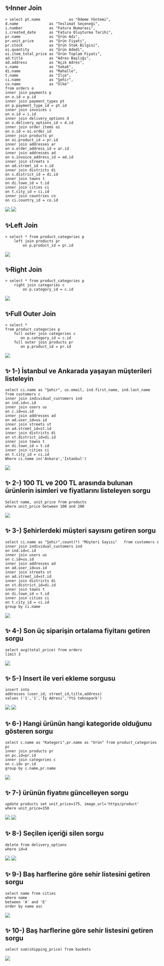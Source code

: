 ## ✨Inner Join
```
> select pt.name             as "Ödeme Yöntemi",
d.name              as "Teslimat Seçeneği",
i.number            as "Fatura Numarası",
i.created_date      as "Fatura Oluşturma Tarihi",
pr.name             as "Ürün Adı",
pr.unit_price       as "Ürün Fiyatı",
pr.stock            as "Ürün Stok Bilgisi",
oi.quantity         as "Ürün Adedi",
oi.item_total_price as "Ürün Toplam Fiyatı",
ad.title            as "Adres Başlığı",
ad.address          as "Açık Adres",
s.name              as "Sokak",
di.name             as "Mahalle",
t.name              as "İlçe",
ci.name             as "Şehir",
co.name             as "Ülke"
from orders o
inner join payments p
on o.id = p.id
inner join payment_types pt
on p.payment_type_id = pt.id
inner join invoices i
on o.id = i.id
inner join delivery_options d
on o.delivery_options_id = d.id
inner join order_items oi
on o.id = oi.order_id
inner join products pr
on oi.product_id = pr.id
inner join addresses ar
on o.order_address_id = ar.id
inner join addresses ad
on o.invoice_address_id = ad.id
inner join streets s
on ad.street_id = s.id
inner join districts di
on s.district_id = di.id
inner join towns t
on di.town_id = t.id
inner join cities ci
on t.city_id = ci.id
inner join countries co
on ci.country_id = co.id
```
![](q_images/inner-join1.png)
![](q_images/inner-join2.png)


## ✨Left Join
```
> select * from product_categories p
	left join products pr
    	on p.product_id = pr.id
```
![](q_images/left-join.png)


## ✨Right Join
```
> select * from product_categories p
    right join categories c
        on p.category_id = c.id
```
![](q_images/right-join.png)


## ✨Full Outer Join
```
> select *
from product_categories p
    full outer join categories c
       on p.category_id = c.id
	full outer join products pr
       on p.product_id = pr.id
```
![](q_images/full-outer1.png)


## ✨ 1-) İstanbul ve Ankarada yaşayan müşterileri listeleyin
```
select ci.name as "Şehir", us.email, ind.first_name, ind.last_name  
from customers c
inner join individual_customers ind
on ind.id=c.id
inner join users us
on c.id=us.id
inner join addresses ad
on ad.user_id=us.id
inner join streets st
on ad.street_id=st.id
inner join districts di
on st.district_id=di.id
inner join towns t
on di.town_id = t.id
inner join cities ci
on t.city_id = ci.id
Where ci.name in('Ankara','İstanbul')
```
![](q_images/q1.png)


## ✨ 2-) 100 TL ve 200 TL arasında bulunan ürünlerin isimleri ve fiyatlarını listeleyen sorgu
```
Select name, unit_price from products
where unit_price between 100 and 200
```
![](q_images/q2-between.png)


## ✨ 3-) Şehirlerdeki müşteri sayısını getiren sorgu
```
select ci.name as "Şehir",count(*) "Müşteri Sayısı"   from customers c
inner join individual_customers ind
on ind.id=c.id
inner join users us
on c.id=us.id
inner join addresses ad
on ad.user_id=us.id
inner join streets st
on ad.street_id=st.id
inner join districts di
on st.district_id=di.id
inner join towns t
on di.town_id = t.id
inner join cities ci
on t.city_id = ci.id
group by ci.name
```
![](q_images/q3-count-groupBy.png)


## ✨ 4-) Son üç siparişin ortalama fiyitanı getiren sorgu
```
select avg(total_price) from orders  
limit 3
```
![](q_images/q4-average.png)


## ✨ 5-) Insert ile veri ekleme sorgusu
```
insert into
addresses (user_id, street_id,title,address)
values ('1','1','İş Adresi','Ytü teknopark')
```
![](q_images/q5-insert-before.png)
![](q_images/q5-insert-after.png)


## ✨ 6-) Hangi ürünün hangi kategoride olduğunu gösteren sorgu
```
select c.name as "Kategori",pr.name as "Ürün" from product_categories pc
inner join products pr
on pc.id=pr.id
inner join categories c
on c.id= pr.id
group by c.name,pr.name
```


![](q_images/q6-innerJoin-groupBy.png)
## ✨ 7-) ürünün fiyatını güncelleyen sorgu
```
update products set unit_price=175, image_url='https/product'
where unit_price=150
```
![](q_images/q7-update-before.png)
![](q_images/q7-update-after.png)


## ✨ 8-) Seçilen içeriği silen sorgu
```
delete from delivery_options
where id=4
```
![](q_images/q8-delete-before.png)
![](q_images/q8-delete-after.png)


## ✨ 9-) Baş harflerine göre sehir listesini getiren sorgu
```
select name from cities
where name
between 'A' and 'E'
order by name asc
```
![](q_images/q9-between.png)

 
## ✨ 10-) Baş harflerine göre sehir listesini getiren sorgu
```
select sum(shipping_price) from baskets
```
![](q_images/q10-sum.png)